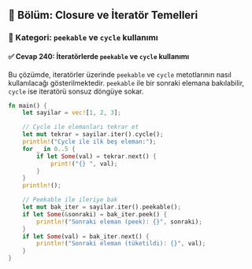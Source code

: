 ## 📘 Bölüm: Closure ve İteratör Temelleri  
### 🔹 Kategori: `peekable` ve `cycle` kullanımı  
#### ✅ Cevap 240: İteratörlerde `peekable` ve `cycle` kullanımı

Bu çözümde, iteratörler üzerinde `peekable` ve `cycle` metotlarının nasıl kullanılacağı gösterilmektedir. `peekable` ile bir sonraki elemana bakılabilir, `cycle` ise iteratörü sonsuz döngüye sokar.

```rust
fn main() {
    let sayilar = vec![1, 2, 3];

    // Cycle ile elemanları tekrar et
    let mut tekrar = sayilar.iter().cycle();
    println!("Cycle ile ilk beş eleman:");
    for _ in 0..5 {
        if let Some(val) = tekrar.next() {
            print!("{} ", val);
        }
    }
    println!();

    // Peekable ile ileriye bak
    let mut bak_iter = sayilar.iter().peekable();
    if let Some(&sonraki) = bak_iter.peek() {
        println!("Sonraki eleman (peek): {}", sonraki);
    }
    if let Some(val) = bak_iter.next() {
        println!("Sonraki eleman (tüketildi): {}", val);
    }
}
```
